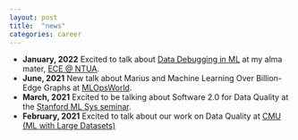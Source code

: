 ```yaml
---
layout: post
title:  "news"
categories: career
---
```

* **January, 2022** Excited to talk about [Data Debugging in ML](https://www.ece.ntua.gr/en/article/499) at my alma mater, [ECE @ NTUA](https://www.ece.ntua.gr/en).
* **June, 2021** New talk about Marius and Machine Learning Over Billion-Edge Graphs at [MLOpsWorld](https://mlopsworld.com/events/marius-machine-learning-over-billion-edge-graphs-10x-faster-and-5x-cheaper/).
* **March, 2021** Excited to be talking about Software 2.0 for Data Quality at the [Stanford ML Sys seminar](https://mlsys.stanford.edu).
* **February, 2021** Excited to talk about our work on Data Quality at [CMU (ML with Large Datasets)](https://10605.github.io)
